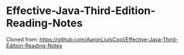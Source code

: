 # Effective-Java-Third-Edition-Reading-Notes
Cloned from: https://github.com/AaronLiuIsCool/Effective-Java-Third-Edition-Reading-Notes
